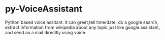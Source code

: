 # py-VoiceAssistant

Python based voice assitant.
it can greet,tell time/date, do a google search, extract information from wikipedia about any topic just like google assistant, and send an a mail direcltly using voice.
